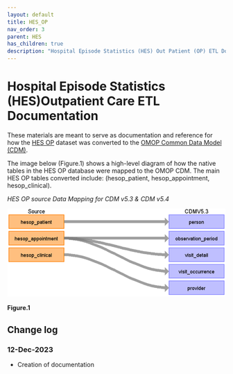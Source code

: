 ```yaml
---
layout: default
title: HES_OP
nav_order: 3
parent: HES
has_children: true
description: "Hospital Episode Statistics (HES) Out Patient (OP) ETL Documentation"
---
```


# Hospital Episode Statistics (HES)Outpatient Care ETL Documentation

These materials are meant to serve as documentation and reference for how the [HES OP](https://cprd.com/sites/default/files/2022-02/Documentation_HES_OP_set21.pdf) dataset was converted to the [OMOP Common Data Model (CDM)](https://ohdsi.github.io/CommonDataModel/).

The image below (Figure.1) shows a high-level diagram of how the native tables in the HES OP database were mapped to the OMOP CDM. The main HES OP tables converted include: (hesop_patient, hesop_appointment, hesop_clinical).

*HES OP source Data Mapping for CDM v5.3 & CDM v5.4*

![](../images/image1.12.png)

**Figure.1**

## Change log

### 12-Dec-2023
- Creation of documentation